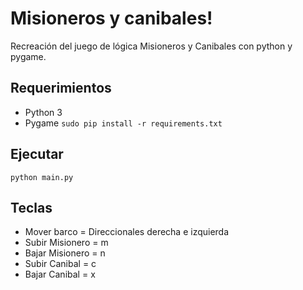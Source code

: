 # Misioneros y canibales!

Recreación del juego de lógica Misioneros y Canibales con python y pygame.

Requerimientos
-------------

 - Python 3
 - Pygame
`sudo pip install -r requirements.txt`

Ejecutar
-------------
`python main.py`

Teclas
-------------
- Mover barco = Direccionales derecha e izquierda
- Subir Misionero = m
- Bajar Misionero = n
- Subir Canibal = c
- Bajar Canibal = x
